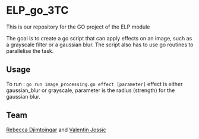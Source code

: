 # ELP_go_3TC

This is our repository for the GO project of the ELP module

The goal is to create a go script that can apply effects on an image, such as a grayscale filter or a gaussian blur. The script also has to use go routines to parallelise the task.

## Usage
To run : ```go run image_processing.go effect [parameter]``` effect is either gaussian_blur or grayscale, parameter is the radius (strength) for the gaussian blur.

## Team
[Rebecca Djimtoingar](https://github.com/rebeccadjim) and [Valentin Jossic](https://github.com/vqlion)